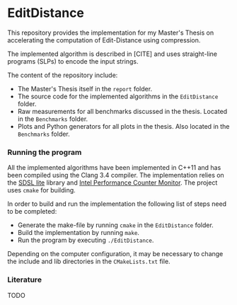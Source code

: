 EditDistance
============

This repository provides the implementation for my Master's Thesis on accelerating the computation of Edit-Distance using compression.

The implemented algorithm is described in [CITE] and uses straight-line programs (SLPs) to encode the input strings.

The content of the repository include:
 - The Master's Thesis itself in the `report` folder.
 - The source code for the implemented algorithms in the `EditDistance` folder.
 - Raw measurements for all benchmarks discussed in the thesis. Located in the `Benchmarks` folder.
 - Plots and Python generators for all plots in the thesis. Also located in the `Benchmarks` folder.
 

### Running the program
All the implemented algorithms have been implemented in C++11 and has been compiled using the Clang 3.4 compiler. The implementation relies on the [SDSL lite](https://github.com/simongog/sdsl-lite) library and [Intel Performance Counter Monitor](https://software.intel.com/en-us/articles/intel-performance-counter-monitor-a-better-way-to-measure-cpu-utilization). The project uses `cmake` for building.

In order to build and run the implementation the following list of steps need to be completed:
 - Generate the make-file by running `cmake` in the `EditDistance` folder.
 - Build the implementation by running `make`.
 - Run the program by executing `./EditDistance`.

Depending on the computer configuration, it may be necessary to change the include and lib directories in the `CMakeLists.txt` file.

### Literature
TODO
